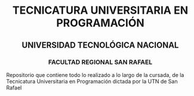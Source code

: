 <div align="center">

# TECNICATURA UNIVERSITARIA EN PROGRAMACIÓN
## UNIVERSIDAD TECNOLÓGICA NACIONAL
### FACULTAD REGIONAL SAN RAFAEL

</div>

Repositorio que contiene todo lo realizado a lo largo de la cursada, de la Tecnicatura Universitaria en Programación dictada por la UTN de San Rafael
